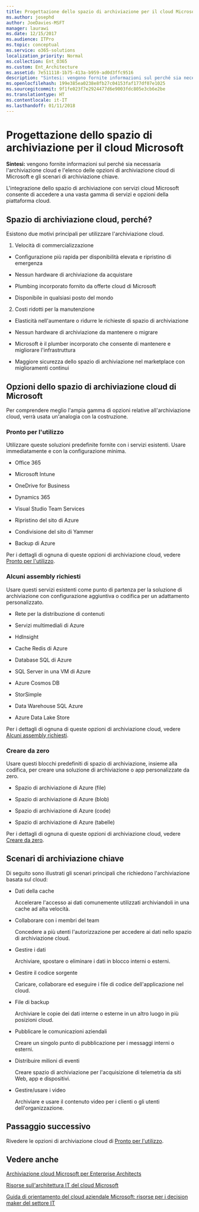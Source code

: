 ```yaml
---
title: Progettazione dello spazio di archiviazione per il cloud Microsoft
ms.author: josephd
author: JoeDavies-MSFT
manager: laurawi
ms.date: 12/15/2017
ms.audience: ITPro
ms.topic: conceptual
ms.service: o365-solutions
localization_priority: Normal
ms.collection: Ent_O365
ms.custom: Ent_Architecture
ms.assetid: 7e511118-1b75-413a-b959-ad0d3ffc9516
description: "Sintesi: vengono fornite informazioni sul perché sia necessaria l'archiviazione cloud e l'elenco delle opzioni di archiviazione cloud di Microsoft e gli scenari di archiviazione chiave."
ms.openlocfilehash: 199e385ea0238e8fb27c04153faf177df07e1025
ms.sourcegitcommit: 9f1fe023f7e2924477d6e9003fdc805e3cb6e2be
ms.translationtype: HT
ms.contentlocale: it-IT
ms.lasthandoff: 01/11/2018
---
```

# <a name="designing-storage-for-the-microsoft-cloud"></a>Progettazione dello spazio di archiviazione per il cloud Microsoft

 **Sintesi:** vengono fornite informazioni sul perché sia necessaria l'archiviazione cloud e l'elenco delle opzioni di archiviazione cloud di Microsoft e gli scenari di archiviazione chiave.
  
L'integrazione dello spazio di archiviazione con servizi cloud Microsoft consente di accedere a una vasta gamma di servizi e opzioni della piattaforma cloud.
  
## <a name="why-cloud-storage"></a>Spazio di archiviazione cloud, perché?

Esistono due motivi principali per utilizzare l'archiviazione cloud.
  
1. Velocità di commercializzazione
    
  - Configurazione più rapida per disponibilità elevata e ripristino di emergenza
    
  - Nessun hardware di archiviazione da acquistare
    
  - Plumbing incorporato fornito da offerte cloud di Microsoft
    
  - Disponibile in qualsiasi posto del mondo
    
2. Costi ridotti per la manutenzione
    
  - Elasticità nell'aumentare o ridurre le richieste di spazio di archiviazione
    
  - Nessun hardware di archiviazione da mantenere o migrare
    
  - Microsoft è il plumber incorporato che consente di mantenere e migliorare l'infrastruttura
    
  - Maggiore sicurezza dello spazio di archiviazione nel marketplace con miglioramenti continui
    
## <a name="microsoft-cloud-storage-options"></a>Opzioni dello spazio di archiviazione cloud di Microsoft

Per comprendere meglio l'ampia gamma di opzioni relative all'archiviazione cloud, verrà usata un'analogia con la costruzione.
  
### <a name="move-in-ready"></a>Pronto per l'utilizzo

Utilizzare queste soluzioni predefinite fornite con i servizi esistenti. Usare immediatamente e con la configurazione minima.
  
- Office 365
    
- Microsoft Intune
    
- OneDrive for Business
    
- Dynamics 365
    
- Visual Studio Team Services
    
- Ripristino del sito di Azure
    
- Condivisione del sito di Yammer
    
- Backup di Azure
    
Per i dettagli di ognuna di queste opzioni di archiviazione cloud, vedere [Pronto per l'utilizzo](move-in-ready.md).
  
### <a name="some-assembly-required"></a>Alcuni assembly richiesti

Usare questi servizi esistenti come punto di partenza per la soluzione di archiviazione con configurazione aggiuntiva o codifica per un adattamento personalizzato.
  
- Rete per la distribuzione di contenuti
    
- Servizi multimediali di Azure
    
- HdInsight
    
- Cache Redis di Azure
    
- Database SQL di Azure
    
- SQL Server in una VM di Azure
    
- Azure Cosmos DB
    
- StorSimple
    
- Data Warehouse SQL Azure
    
- Azure Data Lake Store
    
Per i dettagli di ognuna di queste opzioni di archiviazione cloud, vedere [Alcuni assembly richiesti](some-assembly-required.md).
  
### <a name="build-from-the-ground-up"></a>Creare da zero

Usare questi blocchi predefiniti di spazio di archiviazione, insieme alla codifica, per creare una soluzione di archiviazione o app personalizzate da zero.
  
- Spazio di archiviazione di Azure (file)
    
- Spazio di archiviazione di Azure (blob)
    
- Spazio di archiviazione di Azure (code)
    
- Spazio di archiviazione di Azure (tabelle)
    
Per i dettagli di ognuna di queste opzioni di archiviazione cloud, vedere [Creare da zero](build-from-the-ground-up.md).
  
## <a name="key-storage-scenarios"></a>Scenari di archiviazione chiave

Di seguito sono illustrati gli scenari principali che richiedono l'archiviazione basata sul cloud:
  
- Dati della cache
    
    Accelerare l'accesso ai dati comunemente utilizzati archiviandoli in una cache ad alta velocità.
    
- Collaborare con i membri del team
    
    Concedere a più utenti l'autorizzazione per accedere ai dati nello spazio di archiviazione cloud.
    
- Gestire i dati
    
    Archiviare, spostare o eliminare i dati in blocco interni o esterni.
    
- Gestire il codice sorgente
    
    Caricare, collaborare ed eseguire i file di codice dell'applicazione nel cloud.
    
- File di backup
    
    Archiviare le copie dei dati interne o esterne in un altro luogo in più posizioni cloud.
    
- Pubblicare le comunicazioni aziendali
    
    Creare un singolo punto di pubblicazione per i messaggi interni o esterni.
    
- Distribuire milioni di eventi
    
    Creare spazio di archiviazione per l'acquisizione di telemetria da siti Web, app e dispositivi.
    
- Gestire/usare i video
    
    Archiviare e usare il contenuto video per i clienti o gli utenti dell'organizzazione.
    
## <a name="next-step"></a>Passaggio successivo

Rivedere le opzioni di archiviazione cloud di [Pronto per l'utilizzo](move-in-ready.md).
  
## <a name="see-also"></a>Vedere anche

[Archiviazione cloud Microsoft per Enterprise Architects](microsoft-cloud-storage-for-enterprise-architects.md)
  
[Risorse sull'architettura IT del cloud Microsoft](microsoft-cloud-it-architecture-resources.md)

[Guida di orientamento del cloud aziendale Microsoft: risorse per i decision maker del settore IT]((https://sway.com/FJ2xsyWtkJc2taRD))



